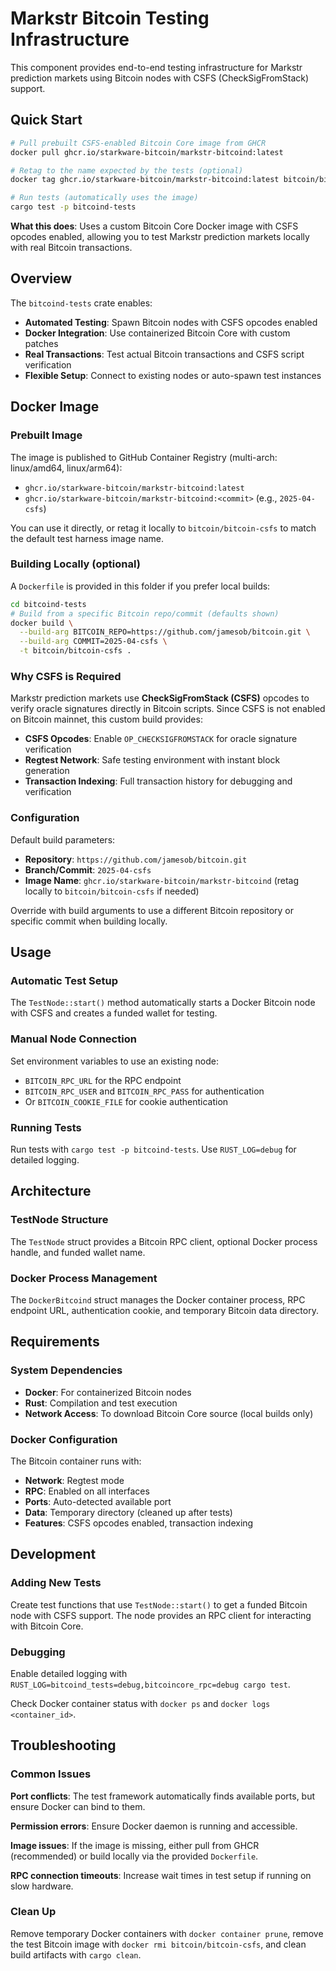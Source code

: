 # Markstr Bitcoin Testing Infrastructure

This component provides end-to-end testing infrastructure for Markstr prediction markets using Bitcoin nodes with CSFS (CheckSigFromStack) support.

## Quick Start

```bash
# Pull prebuilt CSFS-enabled Bitcoin Core image from GHCR
docker pull ghcr.io/starkware-bitcoin/markstr-bitcoind:latest

# Retag to the name expected by the tests (optional)
docker tag ghcr.io/starkware-bitcoin/markstr-bitcoind:latest bitcoin/bitcoin-csfs

# Run tests (automatically uses the image)
cargo test -p bitcoind-tests
```

**What this does**: Uses a custom Bitcoin Core Docker image with CSFS opcodes enabled, allowing you to test Markstr prediction markets locally with real Bitcoin transactions.

## Overview

The `bitcoind-tests` crate enables:
- **Automated Testing**: Spawn Bitcoin nodes with CSFS opcodes enabled
- **Docker Integration**: Use containerized Bitcoin Core with custom patches
- **Real Transactions**: Test actual Bitcoin transactions and CSFS script verification
- **Flexible Setup**: Connect to existing nodes or auto-spawn test instances

## Docker Image

### Prebuilt Image

The image is published to GitHub Container Registry (multi-arch: linux/amd64, linux/arm64):
- `ghcr.io/starkware-bitcoin/markstr-bitcoind:latest`
- `ghcr.io/starkware-bitcoin/markstr-bitcoind:<commit>` (e.g., `2025-04-csfs`)

You can use it directly, or retag it locally to `bitcoin/bitcoin-csfs` to match the default test harness image name.

### Building Locally (optional)

A `Dockerfile` is provided in this folder if you prefer local builds:

```bash
cd bitcoind-tests
# Build from a specific Bitcoin repo/commit (defaults shown)
docker build \
  --build-arg BITCOIN_REPO=https://github.com/jamesob/bitcoin.git \
  --build-arg COMMIT=2025-04-csfs \
  -t bitcoin/bitcoin-csfs .
```

### Why CSFS is Required

Markstr prediction markets use **CheckSigFromStack (CSFS)** opcodes to verify oracle signatures directly in Bitcoin scripts. Since CSFS is not enabled on Bitcoin mainnet, this custom build provides:

- **CSFS Opcodes**: Enable `OP_CHECKSIGFROMSTACK` for oracle signature verification
- **Regtest Network**: Safe testing environment with instant block generation
- **Transaction Indexing**: Full transaction history for debugging and verification

### Configuration

Default build parameters:
- **Repository**: `https://github.com/jamesob/bitcoin.git`
- **Branch/Commit**: `2025-04-csfs`
- **Image Name**: `ghcr.io/starkware-bitcoin/markstr-bitcoind` (retag locally to `bitcoin/bitcoin-csfs` if needed)

Override with build arguments to use a different Bitcoin repository or specific commit when building locally.

## Usage

### Automatic Test Setup

The `TestNode::start()` method automatically starts a Docker Bitcoin node with CSFS and creates a funded wallet for testing.

### Manual Node Connection

Set environment variables to use an existing node:
- `BITCOIN_RPC_URL` for the RPC endpoint
- `BITCOIN_RPC_USER` and `BITCOIN_RPC_PASS` for authentication
- Or `BITCOIN_COOKIE_FILE` for cookie authentication

### Running Tests

Run tests with `cargo test -p bitcoind-tests`. Use `RUST_LOG=debug` for detailed logging.

## Architecture

### TestNode Structure

The `TestNode` struct provides a Bitcoin RPC client, optional Docker process handle, and funded wallet name.

### Docker Process Management

The `DockerBitcoind` struct manages the Docker container process, RPC endpoint URL, authentication cookie, and temporary Bitcoin data directory.

## Requirements

### System Dependencies

- **Docker**: For containerized Bitcoin nodes
- **Rust**: Compilation and test execution
- **Network Access**: To download Bitcoin Core source (local builds only)

### Docker Configuration

The Bitcoin container runs with:
- **Network**: Regtest mode
- **RPC**: Enabled on all interfaces
- **Ports**: Auto-detected available port
- **Data**: Temporary directory (cleaned up after tests)
- **Features**: CSFS opcodes enabled, transaction indexing

## Development

### Adding New Tests

Create test functions that use `TestNode::start()` to get a funded Bitcoin node with CSFS support. The node provides an RPC client for interacting with Bitcoin Core.

### Debugging

Enable detailed logging with `RUST_LOG=bitcoind_tests=debug,bitcoincore_rpc=debug cargo test`.

Check Docker container status with `docker ps` and `docker logs <container_id>`.

## Troubleshooting

### Common Issues

**Port conflicts**: The test framework automatically finds available ports, but ensure Docker can bind to them.

**Permission errors**: Ensure Docker daemon is running and accessible.

**Image issues**: If the image is missing, either pull from GHCR (recommended) or build locally via the provided `Dockerfile`.

**RPC connection timeouts**: Increase wait times in test setup if running on slow hardware.

### Clean Up

Remove temporary Docker containers with `docker container prune`, remove the test Bitcoin image with `docker rmi bitcoin/bitcoin-csfs`, and clean build artifacts with `cargo clean`.
